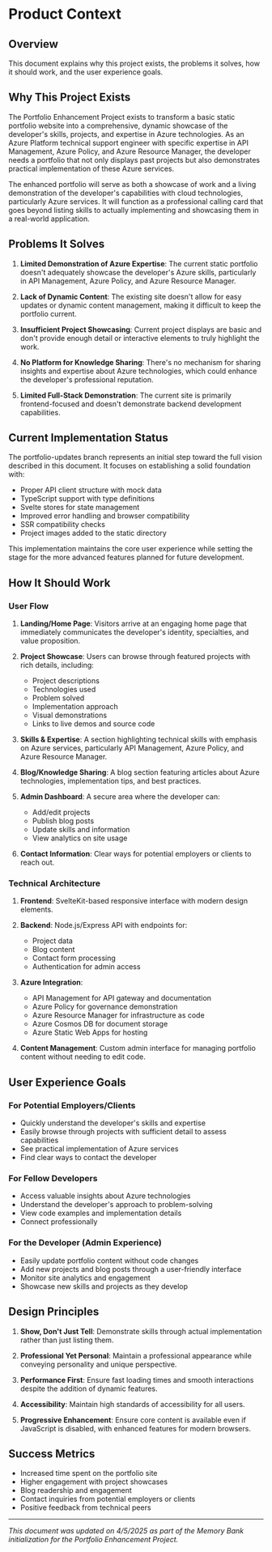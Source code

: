 # Product Context

## Overview
This document explains why this project exists, the problems it solves, how it should work, and the user experience goals.

## Why This Project Exists
The Portfolio Enhancement Project exists to transform a basic static portfolio website into a comprehensive, dynamic showcase of the developer's skills, projects, and expertise in Azure technologies. As an Azure Platform technical support engineer with specific expertise in API Management, Azure Policy, and Azure Resource Manager, the developer needs a portfolio that not only displays past projects but also demonstrates practical implementation of these Azure services.

The enhanced portfolio will serve as both a showcase of work and a living demonstration of the developer's capabilities with cloud technologies, particularly Azure services. It will function as a professional calling card that goes beyond listing skills to actually implementing and showcasing them in a real-world application.

## Problems It Solves

1. **Limited Demonstration of Azure Expertise**: The current static portfolio doesn't adequately showcase the developer's Azure skills, particularly in API Management, Azure Policy, and Azure Resource Manager.

2. **Lack of Dynamic Content**: The existing site doesn't allow for easy updates or dynamic content management, making it difficult to keep the portfolio current.

3. **Insufficient Project Showcasing**: Current project displays are basic and don't provide enough detail or interactive elements to truly highlight the work.

4. **No Platform for Knowledge Sharing**: There's no mechanism for sharing insights and expertise about Azure technologies, which could enhance the developer's professional reputation.

5. **Limited Full-Stack Demonstration**: The current site is primarily frontend-focused and doesn't demonstrate backend development capabilities.

## Current Implementation Status

The portfolio-updates branch represents an initial step toward the full vision described in this document. It focuses on establishing a solid foundation with:

- Proper API client structure with mock data
- TypeScript support with type definitions
- Svelte stores for state management
- Improved error handling and browser compatibility
- SSR compatibility checks
- Project images added to the static directory

This implementation maintains the core user experience while setting the stage for the more advanced features planned for future development.

## How It Should Work

### User Flow
1. **Landing/Home Page**: Visitors arrive at an engaging home page that immediately communicates the developer's identity, specialties, and value proposition.

2. **Project Showcase**: Users can browse through featured projects with rich details, including:
   - Project descriptions
   - Technologies used
   - Problem solved
   - Implementation approach
   - Visual demonstrations
   - Links to live demos and source code

3. **Skills & Expertise**: A section highlighting technical skills with emphasis on Azure services, particularly API Management, Azure Policy, and Azure Resource Manager.

4. **Blog/Knowledge Sharing**: A blog section featuring articles about Azure technologies, implementation tips, and best practices.

5. **Admin Dashboard**: A secure area where the developer can:
   - Add/edit projects
   - Publish blog posts
   - Update skills and information
   - View analytics on site usage

6. **Contact Information**: Clear ways for potential employers or clients to reach out.

### Technical Architecture
1. **Frontend**: SvelteKit-based responsive interface with modern design elements.

2. **Backend**: Node.js/Express API with endpoints for:
   - Project data
   - Blog content
   - Contact form processing
   - Authentication for admin access

3. **Azure Integration**:
   - API Management for API gateway and documentation
   - Azure Policy for governance demonstration
   - Azure Resource Manager for infrastructure as code
   - Azure Cosmos DB for document storage
   - Azure Static Web Apps for hosting

4. **Content Management**: Custom admin interface for managing portfolio content without needing to edit code.

## User Experience Goals

### For Potential Employers/Clients
- Quickly understand the developer's skills and expertise
- Easily browse through projects with sufficient detail to assess capabilities
- See practical implementation of Azure services
- Find clear ways to contact the developer

### For Fellow Developers
- Access valuable insights about Azure technologies
- Understand the developer's approach to problem-solving
- View code examples and implementation details
- Connect professionally

### For the Developer (Admin Experience)
- Easily update portfolio content without code changes
- Add new projects and blog posts through a user-friendly interface
- Monitor site analytics and engagement
- Showcase new skills and projects as they develop

## Design Principles
1. **Show, Don't Just Tell**: Demonstrate skills through actual implementation rather than just listing them.

2. **Professional Yet Personal**: Maintain a professional appearance while conveying personality and unique perspective.

3. **Performance First**: Ensure fast loading times and smooth interactions despite the addition of dynamic features.

4. **Accessibility**: Maintain high standards of accessibility for all users.

5. **Progressive Enhancement**: Ensure core content is available even if JavaScript is disabled, with enhanced features for modern browsers.

## Success Metrics
- Increased time spent on the portfolio site
- Higher engagement with project showcases
- Blog readership and engagement
- Contact inquiries from potential employers or clients
- Positive feedback from technical peers

---
*This document was updated on 4/5/2025 as part of the Memory Bank initialization for the Portfolio Enhancement Project.*

